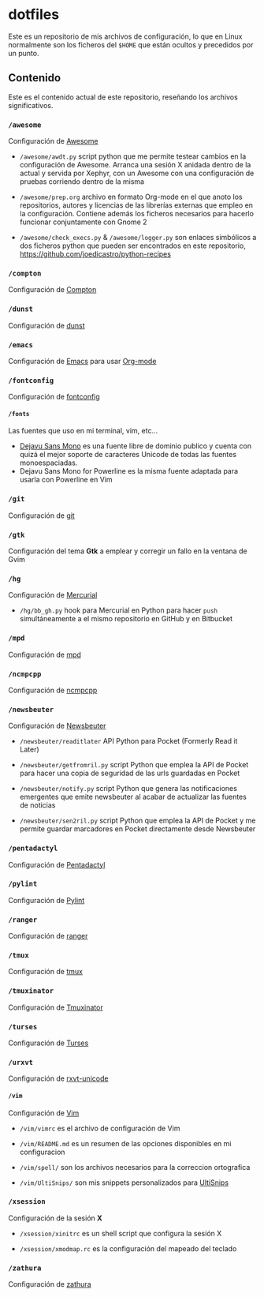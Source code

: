 # dotfiles

Este es un repositorio de mis archivos de configuración, lo que en Linux
normalmente son los ficheros del `$HOME` que están ocultos y precedidos por un
punto.

## Contenido

Este es el contenido actual de este repositorio, reseñando los archivos
significativos.

### `/awesome`

Configuración de [Awesome](http://awesome.naquadah.org/)

+ `/awesome/awdt.py` script python que me permite testear cambios en la
  configuración de Awesome. Arranca una sesión X anidada dentro de la actual y
  servida por Xephyr, con un Awesome con una configuración de pruebas corriendo
  dentro de la misma

+ `/awesome/prep.org` archivo en formato Org-mode en el que anoto los
  repositorios, autores y licencias de las librerías externas que empleo en la
  configuración. Contiene además los ficheros necesarios para hacerlo funcionar
  conjuntamente con Gnome 2

+ `/awesome/check_execs.py` & `/awesome/logger.py` son enlaces simbólicos a dos
  ficheros python que pueden ser encontrados en este repositorio,
  <https://github.com/joedicastro/python-recipes>

### `/compton`

Configuración de [Compton](https://github.com/chjj/compton)

### `/dunst`

Configuración de [dunst](https://github.com/knopwob/dunst)

### `/emacs`

Configuración de [Emacs](http://www.gnu.org/software/emacs/) para usar
[Org-mode](http://orgmode.org/)

### `/fontconfig`

Configuración de [fontconfig](http://www.freedesktop.org/wiki/Software/fontconfig)

#### `/fonts`

Las fuentes que uso en mi terminal, vim, etc...

 - [Dejavu Sans Mono](http://dejavu-fonts.org) es una fuente libre de dominio
   publico y cuenta con quizá el mejor soporte de caracteres Unicode de todas
   las fuentes monoespaciadas.
 - Dejavu Sans Mono for Powerline es la misma fuente adaptada para usarla con
   Powerline en Vim

### `/git`

Configuración de [git](http://git-scm.com/)

### `/gtk`

Configuración del tema __Gtk__ a emplear y corregir un fallo en la ventana de
Gvim

### `/hg`

Configuración de [Mercurial](http://mercurial.selenic.com/)

+ `/hg/bb_gh.py` hook para Mercurial en Python para hacer `push` simultáneamente
  a el mismo repositorio en GitHub y en Bitbucket

### `/mpd`

Configuración de [mpd](http://mpd.wikia.com/wiki/Music_Player_Daemon_Wiki)

### `/ncmpcpp`

Configuración de [ncmpcpp](http://ncmpcpp.rybczak.net/)

### `/newsbeuter`

Configuración de [Newsbeuter](http://newsbeuter.org/)

+ `/newsbeuter/readitlater` API Python para Pocket (Formerly Read it Later)

+ `/newsbeuter/getfromril.py` script Python que emplea la API de Pocket para
   hacer una copia de seguridad de las urls guardadas en Pocket

+ `/newsbeuter/notify.py` script Python que genera las notificaciones emergentes
  que emite newsbeuter al acabar de actualizar las fuentes de noticias

+ `/newsbeuter/sen2ril.py` script Python que emplea la API de Pocket y me
  permite guardar marcadores en Pocket directamente desde Newsbeuter

### `/pentadactyl`

Configuración de [Pentadactyl](http://5digits.org/pentadactyl/)

### `/pylint`

Configuración de [Pylint](http://www.pylint.org/)

### `/ranger`

Configuración de [ranger](http://ranger.nongnu.org/)

### `/tmux`

Configuración de [tmux](http://tmux.sourceforge.net/)

### `/tmuxinator`

Configuración de [Tmuxinator](https://github.com/aziz/tmuxinator)

### `/turses`

Configuración de [Turses](https://github.com/alejandrogomez/turses)

### `/urxvt`

Configuración de [rxvt-unicode](http://software.schmorp.de/pkg/rxvt-unicode.html)

#### `/vim`

Configuración de [Vim](http://www.vim.org)

+ `/vim/vimrc` es el archivo de configuración de Vim
+ `/vim/README.md` es un resumen de las opciones disponibles en mi configuracion
+ `/vim/spell/` son los archivos necesarios para la correccion ortografica
+ `/vim/UltiSnips/` son mis snippets personalizados para [UltiSnips][ulsns]

  [ulsns]: https://github.com/SirVer/ultisnips

### `/xsession`

Configuración de la sesión __X__

+ `/xsession/xinitrc` es un shell script que configura la sesión X

+ `/xsession/xmodmap.rc` es la configuración del mapeado del teclado

### `/zathura`

Configuración de [zathura](http://pwmt.org/projects/zathura/)
